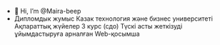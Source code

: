 - 👋 Hi, I’m @Maira-beep
- Дипломдык жумыс
Казак технология және бизнес университеті
Ақпараттық жүйелер 3 курс (сдо)
Түскі асты жеткізуді ұйымдастыруға арналған Web-қосымша
